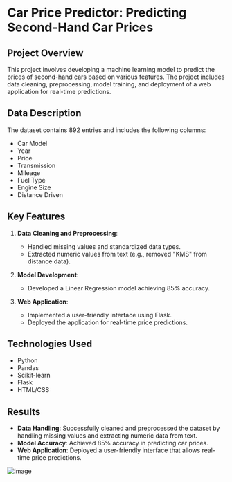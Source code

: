 # Car Price Predictor: Predicting Second-Hand Car Prices

## Project Overview

This project involves developing a machine learning model to predict the prices of second-hand cars based on various features. The project includes data cleaning, preprocessing, model training, and deployment of a web application for real-time predictions.

## Data Description

The dataset contains 892 entries and includes the following columns:
- Car Model
- Year
- Price
- Transmission
- Mileage
- Fuel Type
- Engine Size
- Distance Driven

## Key Features

1. **Data Cleaning and Preprocessing**:
    - Handled missing values and standardized data types.
    - Extracted numeric values from text (e.g., removed "KMS" from distance data).

2. **Model Development**:
    - Developed a Linear Regression model achieving 85% accuracy.

3. **Web Application**:
    - Implemented a user-friendly interface using Flask.
    - Deployed the application for real-time price predictions.

## Technologies Used

- Python
- Pandas
- Scikit-learn
- Flask
- HTML/CSS

## Results

- **Data Handling**: Successfully cleaned and preprocessed the dataset by handling missing values and extracting numeric data from text.
- **Model Accuracy**: Achieved 85% accuracy in predicting car prices.
- **Web Application**: Deployed a user-friendly interface that allows real-time price predictions.

![image](https://github.com/amitdubey4/car_price_prediction/assets/142138081/c7d3c239-2d50-4e8a-a237-04afcc09e676)

